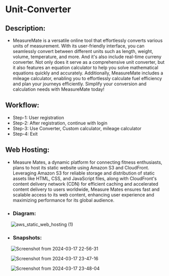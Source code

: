 # Unit-Converter
## Description:
- MeasureMate is a versatile online tool that effortlessly converts various units of measurement. With its user-friendly interface, you can seamlessly convert between different units such as length, weight, volume, temperature, and more. And it's also include real-time curreny converter. Not only does it serve as a comprehensive unit converter, but it also features an equation calculator to help you solve mathematical equations quickly and accurately. Additionally, MeasureMate includes a mileage calculator, enabling you to effortlessly calculate fuel efficiency and plan your journeys efficiently. Simplify your conversion and calculation needs with MeasureMate today!

## Workflow:
- Step-1: User registration
- Step-2: After registration, continue with login
- Step-3: Use Converter, Custom calculator, mileage calculator
- Step-4: Exit
## Web Hosting: 
- Measure Mates, a dynamic platform for connecting fitness enthusiasts, plans to host its static website using Amazon S3 and CloudFront. Leveraging Amazon S3 for reliable storage and distribution of static assets like HTML, CSS, and JavaScript files, along with CloudFront's content delivery network (CDN) for efficient caching and accelerated content delivery to users worldwide, Measure Mates ensures fast and scalable access to its web content, enhancing user experience and maximizing performance for its global audience.
  
- ### Diagram: 
&emsp; ![aws_static_web_hosting (1)](https://github.com/Utsav-7/MeasureMates/assets/98468952/17ddf908-6709-40c1-b94f-9a3acd91e01f)

- ### Snapshots:
&emsp; ![Screenshot from 2024-03-17 22-56-31](https://github.com/Utsav-7/Unit-Converter/assets/98468952/d01ec06a-2ee0-4470-918c-279493e679aa)

&emsp; ![Screenshot from 2024-03-17 23-47-16](https://github.com/Utsav-7/Unit-Converter/assets/98468952/1d53f6a8-284b-4767-8e6e-d0b2e416480b)

&emsp; ![Screenshot from 2024-03-17 23-48-04](https://github.com/Utsav-7/Unit-Converter/assets/98468952/ded8f58a-ba31-4319-ae61-286fe7bff851)


